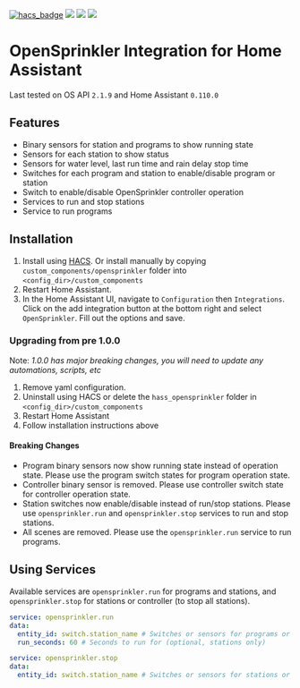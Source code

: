 [![hacs_badge](https://img.shields.io/badge/HACS-Default-orange.svg)](https://github.com/custom-components/hacs)
![](https://github.com/vinteo/hass-opensprinkler/workflows/HACS/badge.svg)
![](https://github.com/vinteo/hass-opensprinkler/workflows/hassfest/badge.svg)
![](https://github.com/vinteo/hass-opensprinkler/workflows/Linting/badge.svg)

# OpenSprinkler Integration for Home Assistant

Last tested on OS API `2.1.9` and Home Assistant `0.110.0`

## Features

- Binary sensors for station and programs to show running state
- Sensors for each station to show status
- Sensors for water level, last run time and rain delay stop time
- Switches for each program and station to enable/disable program or station
- Switch to enable/disable OpenSprinkler controller operation
- Services to run and stop stations
- Service to run programs

## Installation

1. Install using [HACS](https://github.com/custom-components/hacs). Or install manually by copying `custom_components/opensprinkler` folder into `<config_dir>/custom_components`
2. Restart Home Assistant.
3. In the Home Assistant UI, navigate to `Configuration` then `Integrations`. Click on the add integration button at the bottom right and select `OpenSprinkler`. Fill out the options and save.

### Upgrading from pre 1.0.0

Note: *1.0.0 has major breaking changes, you will need to update any automations, scripts, etc*

1. Remove yaml configuration.
2. Uninstall using HACS or delete the `hass_opensprinkler` folder in `<config_dir>/custom_components`
3. Restart Home Assistant
4. Follow installation instructions above

#### Breaking Changes

- Program binary sensors now show running state instead of operation state. Please use the program switch states for program operation state.
- Controller binary sensor is removed. Please use controller switch state for controller operation state.
- Station switches now enable/disable instead of run/stop stations. Please use `opensprinkler.run` and `opensprinkler.stop` services to run and stop stations.
- All scenes are removed. Please use the `opensprinkler.run` service to run programs.

## Using Services

Available services are `opensprinkler.run` for programs and stations, and `opensprinkler.stop` for stations or controller (to stop all stations).

```yaml
service: opensprinkler.run
data:
  entity_id: switch.station_name # Switches or sensors for programs or stations
  run_seconds: 60 # Seconds to run for (optional, stations only)
```

```yaml
service: opensprinkler.stop
data:
  entity_id: switch.station_name # Switches or sensors for stations or controller
```
